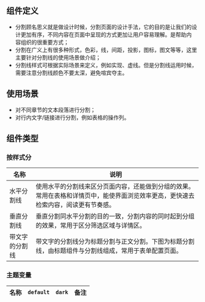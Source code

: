 ## 组件定义

- 分割顾名思义就是做设计时候，分割页面的设计手法，它的目的是让我们的设计更加有序，不同内容在页面中呈现的方式更加让用户容易理解。是帮助内  
容组织的很重要方式；  
- 分割在广义上有很多种形式，色彩，线，间距，投影，图标，图文等等，这里主要针对分割线的使用场景做介绍；  
- 分割线样式可根据实际场景来定义，例如实现、虚线。但是分割线运用时候，需要注意分割线颜色不要太深，避免喧宾夺主。

## 使用场景

- 对不同章节的文本段落进行分割；  
- 对行内文字/链接进行分割，例如表格的操作列。

## 组件类型

### 按样式分

| 名称 | 说明  |
| --- | ---  |
| 水平分割线 | 使用水平的分割线来区分页面内容，还能做到分组的效果。常用在表格和详情页中，能使界面浏览效率更高，更快速去检索内容，阅读更有节奏感。 |
| 垂直分割线 | 垂直分割同水平分割的目的一致，分割内容的同时起到分组的效果，常用于区分筛选区域与详情区。 |
| 带文字的分割线 | 带文字的分割线分为标题分割与正文分割。下图为标题分割线，由标题组件与分割线组成，常用于表单配置页面。 |

### 主题变量

| 名称 | `default` | `dark` | 备注 |
| --- | --- | --- | --- |
